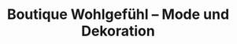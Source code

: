 ---
title: "Boutique Wohlgefühl – Mode und Dekoration"
url: /naumburg-saale/boutique-wohlgefuehl-mode-und-dekoration/
shop: Kleidung
---